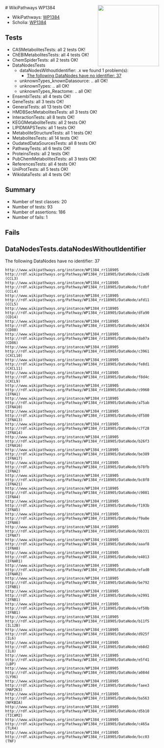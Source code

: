 <img style="float: right; width: 200px" src="https://upload.wikimedia.org/wikipedia/commons/thumb/8/83/Wplogo_with_text_500.png/640px-Wplogo_with_text_500.png" />
# WikiPathways WP1384

* WikiPathways: [WP1384](https://wikipathways.org/pathways/WP1384)
* Scholia: [WP1384](https://scholia.toolforge.org/wikipathways/WP1384)
## Tests
* CASMetabolitesTests: all 2 tests OK!
* ChEBIMetabolitesTests: all 4 tests OK!
* ChemSpiderTests: all 2 tests OK!
* DataNodesTests
    * dataNodesWithoutIdentifier: .x we found 1 problem(s):
        * [The following DataNodes have no identifier: 37](#8792c4d5)
    * unknownTypes_knownDatasource: .. all OK!
    * unknownTypes: .. all OK!
    * unknownTypes_Reactome: .. all OK!
* EnsemblTests: all 4 tests OK!
* GeneTests: all 3 tests OK!
* GeneralTests: all 13 tests OK!
* HMDBSecMetabolitesTests: all 3 tests OK!
* InteractionTests: all 8 tests OK!
* KEGGMetaboliteTests: all 2 tests OK!
* LIPIDMAPSTests: all 1 tests OK!
* MetaboliteStructureTests: all 1 tests OK!
* MetabolitesTests: all 14 tests OK!
* OudatedDataSourcesTests: all 8 tests OK!
* PathwayTests: all 6 tests OK!
* ProteinsTests: all 2 tests OK!
* PubChemMetabolitesTests: all 3 tests OK!
* ReferencesTests: all 4 tests OK!
* UniProtTests: all 5 tests OK!
* WikidataTests: all 4 tests OK!


## Summary

* Number of test classes: 20
* Number of tests: 93
* Number of assertions: 186
* Number of fails: 1

## Fails

<a name="8792c4d5" />

## DataNodesTests.dataNodesWithoutIdentifier

The following DataNodes have no identifier: 37
```
http://www.wikipathways.org/instance/WP1384_rr118905 http://rdf.wikipathways.org/Pathway/WP1384_rr118905/DataNode/c2ad6 (CCL3)
http://www.wikipathways.org/instance/WP1384_rr118905 http://rdf.wikipathways.org/Pathway/WP1384_rr118905/DataNode/fcdbf (CCL4)
http://www.wikipathways.org/instance/WP1384_rr118905 http://rdf.wikipathways.org/Pathway/WP1384_rr118905/DataNode/afd11 (CCL5)
http://www.wikipathways.org/instance/WP1384_rr118905 http://rdf.wikipathways.org/Pathway/WP1384_rr118905/DataNode/dfa90 (CD14)
http://www.wikipathways.org/instance/WP1384_rr118905 http://rdf.wikipathways.org/Pathway/WP1384_rr118905/DataNode/a6634 (CD80)
http://www.wikipathways.org/instance/WP1384_rr118905 http://rdf.wikipathways.org/Pathway/WP1384_rr118905/DataNode/da07a (CD86)
http://www.wikipathways.org/instance/WP1384_rr118905 http://rdf.wikipathways.org/Pathway/WP1384_rr118905/DataNode/c3961 (CXCL10)
http://www.wikipathways.org/instance/WP1384_rr118905 http://rdf.wikipathways.org/Pathway/WP1384_rr118905/DataNode/fe8d1 (CXCL11)
http://www.wikipathways.org/instance/WP1384_rr118905 http://rdf.wikipathways.org/Pathway/WP1384_rr118905/DataNode/f8d4c (CXCL9)
http://www.wikipathways.org/instance/WP1384_rr118905 http://rdf.wikipathways.org/Pathway/WP1384_rr118905/DataNode/c9960 (IFNA1)
http://www.wikipathways.org/instance/WP1384_rr118905 http://rdf.wikipathways.org/Pathway/WP1384_rr118905/DataNode/a75ab (IFNA10)
http://www.wikipathways.org/instance/WP1384_rr118905 http://rdf.wikipathways.org/Pathway/WP1384_rr118905/DataNode/df580 (IFNA13)
http://www.wikipathways.org/instance/WP1384_rr118905 http://rdf.wikipathways.org/Pathway/WP1384_rr118905/DataNode/c7f28 (IFNA14)
http://www.wikipathways.org/instance/WP1384_rr118905 http://rdf.wikipathways.org/Pathway/WP1384_rr118905/DataNode/b26f3 (IFNA16)
http://www.wikipathways.org/instance/WP1384_rr118905 http://rdf.wikipathways.org/Pathway/WP1384_rr118905/DataNode/be389 (IFNA17)
http://www.wikipathways.org/instance/WP1384_rr118905 http://rdf.wikipathways.org/Pathway/WP1384_rr118905/DataNode/b78fb (IFNA2)
http://www.wikipathways.org/instance/WP1384_rr118905 http://rdf.wikipathways.org/Pathway/WP1384_rr118905/DataNode/bc8f8 (IFNA21)
http://www.wikipathways.org/instance/WP1384_rr118905 http://rdf.wikipathways.org/Pathway/WP1384_rr118905/DataNode/c9081 (IFNA4)
http://www.wikipathways.org/instance/WP1384_rr118905 http://rdf.wikipathways.org/Pathway/WP1384_rr118905/DataNode/f193b (IFNA5)
http://www.wikipathways.org/instance/WP1384_rr118905 http://rdf.wikipathways.org/Pathway/WP1384_rr118905/DataNode/f9a8e (IFNA6)
http://www.wikipathways.org/instance/WP1384_rr118905 http://rdf.wikipathways.org/Pathway/WP1384_rr118905/DataNode/bb331 (IFNA7)
http://www.wikipathways.org/instance/WP1384_rr118905 http://rdf.wikipathways.org/Pathway/WP1384_rr118905/DataNode/aaaf8 (IFNA8)
http://www.wikipathways.org/instance/WP1384_rr118905 http://rdf.wikipathways.org/Pathway/WP1384_rr118905/DataNode/e4013 (IFNAR1)
http://www.wikipathways.org/instance/WP1384_rr118905 http://rdf.wikipathways.org/Pathway/WP1384_rr118905/DataNode/efad0 (IFNAR2)
http://www.wikipathways.org/instance/WP1384_rr118905 http://rdf.wikipathways.org/Pathway/WP1384_rr118905/DataNode/be792 (IFNB1)
http://www.wikipathways.org/instance/WP1384_rr118905 http://rdf.wikipathways.org/Pathway/WP1384_rr118905/DataNode/e2991 (IFNB1)
http://www.wikipathways.org/instance/WP1384_rr118905 http://rdf.wikipathways.org/Pathway/WP1384_rr118905/DataNode/ef50b (IFNB1)
http://www.wikipathways.org/instance/WP1384_rr118905 http://rdf.wikipathways.org/Pathway/WP1384_rr118905/DataNode/b11f5 (IL12B)
http://www.wikipathways.org/instance/WP1384_rr118905 http://rdf.wikipathways.org/Pathway/WP1384_rr118905/DataNode/d925f (IL6)
http://www.wikipathways.org/instance/WP1384_rr118905 http://rdf.wikipathways.org/Pathway/WP1384_rr118905/DataNode/eb8d2 (IL8)
http://www.wikipathways.org/instance/WP1384_rr118905 http://rdf.wikipathways.org/Pathway/WP1384_rr118905/DataNode/e5f41 (LBP)
http://www.wikipathways.org/instance/WP1384_rr118905 http://rdf.wikipathways.org/Pathway/WP1384_rr118905/DataNode/a084d (LY96)
http://www.wikipathways.org/instance/WP1384_rr118905 http://rdf.wikipathways.org/Pathway/WP1384_rr118905/DataNode/faee3 (MAP2K3)
http://www.wikipathways.org/instance/WP1384_rr118905 http://rdf.wikipathways.org/Pathway/WP1384_rr118905/DataNode/ba563 (NFKBIA)
http://www.wikipathways.org/instance/WP1384_rr118905 http://rdf.wikipathways.org/Pathway/WP1384_rr118905/DataNode/d5b10 (TICAM2)
http://www.wikipathways.org/instance/WP1384_rr118905 http://rdf.wikipathways.org/Pathway/WP1384_rr118905/DataNode/c465a (TLR4)
http://www.wikipathways.org/instance/WP1384_rr118905 http://rdf.wikipathways.org/Pathway/WP1384_rr118905/DataNode/bcc03 (TNF)
```

